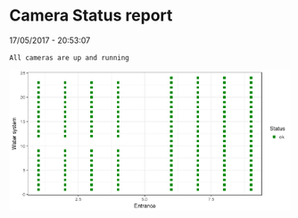 Camera Status report
================
17/05/2017 - 20:53:07

    All cameras are up and running

![](camreport_files/figure-markdown_github/unnamed-chunk-2-1.png)
